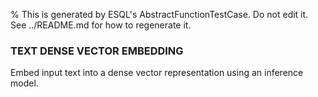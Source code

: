 % This is generated by ESQL's AbstractFunctionTestCase. Do not edit it. See ../README.md for how to regenerate it.

### TEXT DENSE VECTOR EMBEDDING
Embed input text into a dense vector representation using an inference model.

